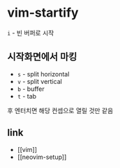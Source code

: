 # vim-startify
`i` - 빈 버퍼로 시작

## 시작화면에서 마킹
- `s` - split horizontal
- `v` - split vertical
- `b` - buffer
- `t` - tab

후 엔터치면 해당 컨셉으로 열릴 것만 같음

## link
- [[vim]]
- [[neovim-setup]]
